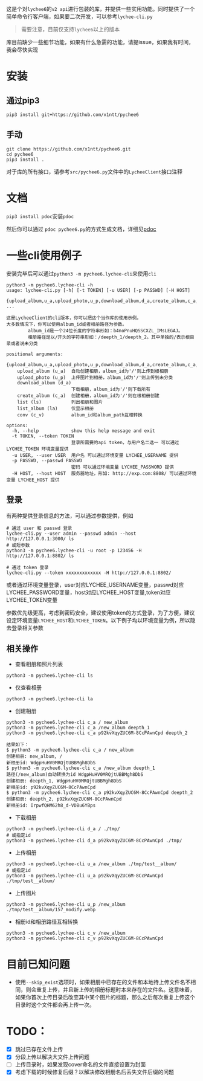 
这是个对`lychee6`的`v2 api`进行包装的库，并提供一些实用功能。同时提供了一个简单命令行客户端，如果要二次开发，可以参考`lychee-cli.py`

> 需要注意，目前仅支持`lychee6`以上的版本

库目前缺少一些细节功能，如果有什么急需的功能，请提issue，如果我有时间，我会尽快实现

# 安装

## 通过pip3

```shell
pip3 install git+https://github.com/x1ntt/pychee6
```

## 手动

```shell
git clone https://github.com/x1ntt/pychee6.git
cd pychee6
pip3 install .
```

对于库的所有接口，请参考`src/pychee6.py`文件中的`LycheeClient`接口注释

# 文档

`pip3 install pdoc`安装`pdoc`

然后你可以通过 `pdoc pychee6.py`的方式生成文档，详细见[pdoc](https://pdoc.dev/docs/pdoc.html)

# 一些cli使用例子

安装完毕后可以通过`python3 -m pychee6.lychee-cli`来使用`cli`

```shell
python3 -m pychee6.lychee-cli -h
usage: lychee-cli.py [-h] [-t TOKEN] [-u USER] [-p PASSWD] [-H HOST]
                     {upload_album,u_a,upload_photo,u_p,download_album,d_a,create_album,c_a,list,ls,list_album,la,conv,c_v} ...

这是LycheeClient的cli版本，你可以把这个当作库的使用示例。
大多数情况下，你可以使用album_id或者相册路径为参数。
        album_id是一个24位长度的字符串形如：b4noPnuHQSSCXZL_IMsLEGAJ。
        相册路径是以/开头的字符串形如：/deepth_1/deepth_2。其中单独的/表示根目录或者说未分类

positional arguments:
  {upload_album,u_a,upload_photo,u_p,download_album,d_a,create_album,c_a,list,ls,list_album,la,conv,c_v}
    upload_album (u_a)  自动创建相册，album_id为'/'则上传到根相册
    upload_photo (u_p)  上传图片到相册，album_id为'/'则上传到未分类
    download_album (d_a)
                        下载相册，album_id为'/'则下载所有
    create_album (c_a)  创建相册，album_id为'/'则在根相册创建
    list (ls)           列出相册和图片
    list_album (la)     仅显示相册
    conv (c_v)          album_id和album_path互相转换

options:
  -h, --help            show this help message and exit
  -t TOKEN, --token TOKEN
                        登录所需要的api token，与用户名二选一 可以通过 LYCHEE_TOKEN 环境变量提供
  -u USER, --user USER  用户名 可以通过环境变量 LYCHEE_USERNAME 提供
  -p PASSWD, --passwd PASSWD
                        密码 可以通过环境变量 LYCHEE_PASSWORD 提供
  -H HOST, --host HOST  服务器地址，形如: http://exp.com:8808/ 可以通过环境变量 LYCHEE_HOST 提供
```

## 登录
有两种提供登录信息的方法，可以通过参数提供，例如
```shell
# 通过 user 和 passwd 登录
lychee-cli.py --user admin --passwd admin --host http://127.0.0.1:3000/ ls
# 或短参数
python3 -m pychee6.lychee-cli -u root -p 123456 -H http://127.0.0.1:8802/ ls

# 通过 token 登录
lychee-cli.py --token xxxxxxxxxxxxx -H http://127.0.0.1:8802/
```
或者通过环境变量登录，user对应LYCHEE_USERNAME变量，passwd对应LYCHEE_PASSWORD变量，host对应LYCHEE_HOST变量,token对应LYCHEE_TOKEN变量

参数优先级更高，考虑到密码安全，建议使用token的方式登录，为了方便，建议设定环境变量`LYCHEE_HOST`和`LYCHEE_TOKEN`。以下例子均以环境变量为例，所以隐去登录相关参数

## 相关操作

+ 查看相册和照片列表
```shell
python3 -m pychee6.lychee-cli ls
```

+ 仅查看相册
```shell
python3 -m pychee6.lychee-cli la
```

+ 创建相册
```shell
python3 -m pychee6.lychee-cli c_a / new_album
python3 -m pychee6.lychee-cli c_a /new_album deepth_1
python3 -m pychee6.lychee-cli c_a p92kvXqyZUC6M-8CcPAwnCpd deepth_2

结果如下：
$ python3 -m pychee6.lychee-cli c_a / new_album
创建相册: new_album, /
新相册id: WdgpHuHV0MRQjtUBBMgh8DbS
$ python3 -m pychee6.lychee-cli c_a /new_album deepth_1
路径(/new_album)自动转换为id WdgpHuHV0MRQjtUBBMgh8DbS
创建相册: deepth_1, WdgpHuHV0MRQjtUBBMgh8DbS
新相册id: p92kvXqyZUC6M-8CcPAwnCpd
$ python3 -m pychee6.lychee-cli c_a p92kvXqyZUC6M-8CcPAwnCpd deepth_2
创建相册: deepth_2, p92kvXqyZUC6M-8CcPAwnCpd
新相册id: IrpwfQHM62h8_d-VDBu6YBps
```

+ 下载相册
```shell
python3 -m pychee6.lychee-cli d_a / ./tmp/
# 或指定id
python3 -m pychee6.lychee-cli d_a p92kvXqyZUC6M-8CcPAwnCpd ./tmp/
```

+ 上传相册
```shell
python3 -m pychee6.lychee-cli u_a /new_album ./tmp/test__album/
# 或指定id
python3 -m pychee6.lychee-cli u_a p92kvXqyZUC6M-8CcPAwnCpd ./tmp/test__album/
```

+ 上传图片
```shell
python3 -m pychee6.lychee-cli u_p /new_album ./tmp/test__album/157_modify.webp
```

+ 相册id和相册路径互相转换
```shell
python3 -m pychee6.lychee-cli c_v /new_album 
python3 -m pychee6.lychee-cli c_v p92kvXqyZUC6M-8CcPAwnCpd
```


# 目前已知问题

+ 使用`--skip_exist`选项时，如果相册中已存在的文件和本地待上传文件名不相同，则会重复上传，并且新上传的相册标题时本来存在的文件名。这意味着，如果你首次上传目录后改变其中某个图片的标题，那么之后每次重复上传这个目录时这个文件都会再上传一次。

# TODO：

- [x] 跳过已存在文件上传
- [x] 分段上传以解决大文件上传问题
- [ ] 上传目录时，如果发现cover命名的文件直接设置为封面
- [x] 考虑下载的时候修复后缀？以解决修改相册名后丢失文件后缀的问题